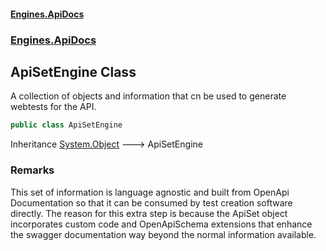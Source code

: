 #### [Engines.ApiDocs](Engines.ApiDocs.md 'Engines.ApiDocs')
### [Engines.ApiDocs](Engines.ApiDocs.md#Engines.ApiDocs 'Engines.ApiDocs')

## ApiSetEngine Class

A collection of objects and information that cn be used to 
generate webtests for the API.

```csharp
public class ApiSetEngine
```

Inheritance [System.Object](https://docs.microsoft.com/en-us/dotnet/api/System.Object 'System.Object') &#129106; ApiSetEngine

### Remarks
This set of information is language agnostic and built from OpenApi 
Documentation so that it can be consumed by test creation software
directly. The reason for this extra step is because the ApiSet object
incorporates custom code and OpenApiSchema extensions that enhance
the swagger documentation way beyond the normal information available.